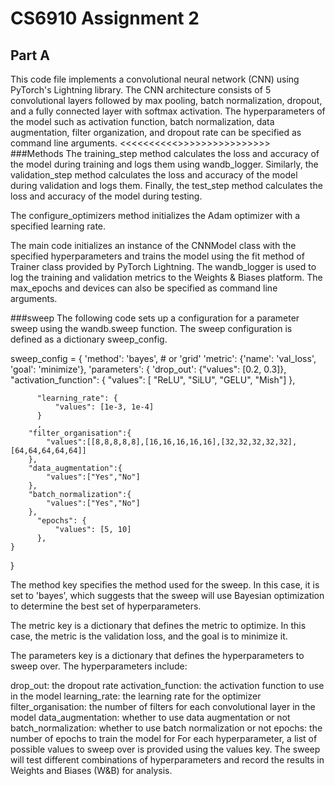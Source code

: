 # CS6910 Assignment 2

## Part A

This code file implements a convolutional neural network (CNN) using PyTorch's Lightning library. The CNN architecture consists of 5 convolutional layers followed by max pooling, batch normalization, dropout, and a fully connected layer with softmax activation. The hyperparameters of the model such as activation function, batch normalization, data augmentation, filter organization, and dropout rate can be specified as command line arguments.
<<<<<<<<<<<add args cmd here>>>>>>>>>>>>>>>>>
###Methods
The training_step method calculates the loss and accuracy of the model during training and logs them using wandb_logger. Similarly, the validation_step method calculates the loss and accuracy of the model during validation and logs them. Finally, the test_step method calculates the loss and accuracy of the model during testing.

The configure_optimizers method initializes the Adam optimizer with a specified learning rate.

The main code initializes an instance of the CNNModel class with the specified hyperparameters and trains the model using the fit method of Trainer class provided by PyTorch Lightning. The wandb_logger is used to log the training and validation metrics to the Weights & Biases platform. The max_epochs and devices can also be specified as command line arguments.

###sweep
The following code sets up a configuration for a parameter sweep using the wandb.sweep function. The sweep configuration is defined as a dictionary sweep_config.

sweep_config = {
    'method': 'bayes', # or 'grid'
    'metric': {'name': 'val_loss', 'goal': 'minimize'},
    'parameters': {
        'drop_out': {"values": [0.2, 0.3]},
        "activation_function": {
              "values": [ "ReLU", "SiLU", "GELU", "Mish"]
          },
          
          "learning_rate": {
              "values": [1e-3, 1e-4]
          }
          ,
        "filter_organisation":{
            "values":[[8,8,8,8,8],[16,16,16,16,16],[32,32,32,32,32],[64,64,64,64,64]]
        },
        "data_augmentation":{
            "values":["Yes","No"]
        },
        "batch_normalization":{
            "values":["Yes","No"]
        },
          "epochs": {
              "values": [5, 10]
          },
    }
}

The method key specifies the method used for the sweep. In this case, it is set to 'bayes', which suggests that the sweep will use Bayesian optimization to determine the best set of hyperparameters.

The metric key is a dictionary that defines the metric to optimize. In this case, the metric is the validation loss, and the goal is to minimize it.

The parameters key is a dictionary that defines the hyperparameters to sweep over. The hyperparameters include:

drop_out: the dropout rate
activation_function: the activation function to use in the model
learning_rate: the learning rate for the optimizer
filter_organisation: the number of filters for each convolutional layer in the model
data_augmentation: whether to use data augmentation or not
batch_normalization: whether to use batch normalization or not
epochs: the number of epochs to train the model for
For each hyperparameter, a list of possible values to sweep over is provided using the values key. The sweep will test different combinations of hyperparameters and record the results in Weights and Biases (W&B) for analysis.




